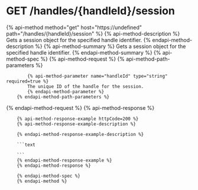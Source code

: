 # GET /handles/{handleId}/session

{% api-method method="get" host="https://undefined" path="/handles/{handleId}/session" %}
        {% api-method-description %}
        Gets a session object for the specified handle identifier.
        {% endapi-method-description %}
        {% api-method-summary %}
        Gets a session object for the specified handle identifier.
        {% endapi-method-summary %}
        {% api-method-spec %}
        {% api-method-request %}
        {% api-method-path-parameters %}
        
            {% api-method-parameter name="handleId" type="string" required=true %}
            The unique ID of the handle for the session.
            {% endapi-method-parameter %}
        {% endapi-method-path-parameters %}
{% endapi-method-request %}
        {% api-method-response %}
        
        {% api-method-response-example httpCode=200 %}
        {% api-method-response-example-description %}
        
        {% endapi-method-response-example-description %}
        
        ```text
        
        ```
        {% endapi-method-response-example %}
        {% endapi-method-response %}
        
        {% endapi-method-spec %}
        {% endapi-method %}